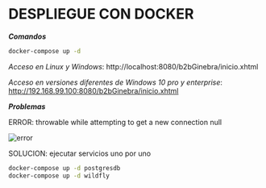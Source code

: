 # DESPLIEGUE CON DOCKER #

***Comandos***
```bash
docker-compose up -d
```

*Acceso en Linux y Windows*: http://localhost:8080/b2bGinebra/inicio.xhtml

*Acceso en versiones diferentes de Windows 10 pro y enterprise*: http://192.168.99.100:8080/b2bGinebra/inicio.xhtml



***Problemas***

ERROR: throwable while attempting to get a new connection null 

![error](https://user-images.githubusercontent.com/17281733/34600144-0266a9f8-f1c4-11e7-846d-5b74ccd37ea0.jpeg)

SOLUCION: ejecutar servicios uno por uno
```bash
docker-compose up -d postgresdb
docker-compose up -d wildfly
```
